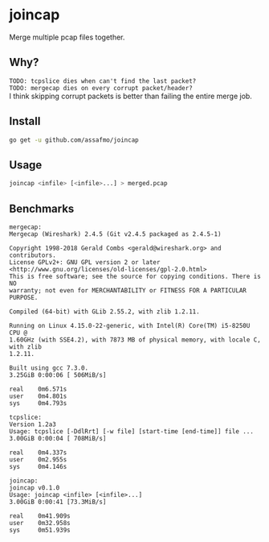 # joincap

Merge multiple pcap files together.

## Why?

`TODO: tcpslice dies when can't find the last packet?`  
`TODO: mergecap dies on every corrupt packet/header?`  
I think skipping corrupt packets is better than failing the entire merge job.

## Install

```bash
go get -u github.com/assafmo/joincap
```

## Usage

```bash
joincap <infile> [<infile>...] > merged.pcap
```

## Benchmarks

```
mergecap:
Mergecap (Wireshark) 2.4.5 (Git v2.4.5 packaged as 2.4.5-1)

Copyright 1998-2018 Gerald Combs <gerald@wireshark.org> and contributors.
License GPLv2+: GNU GPL version 2 or later <http://www.gnu.org/licenses/old-licenses/gpl-2.0.html>
This is free software; see the source for copying conditions. There is NO
warranty; not even for MERCHANTABILITY or FITNESS FOR A PARTICULAR PURPOSE.

Compiled (64-bit) with GLib 2.55.2, with zlib 1.2.11.

Running on Linux 4.15.0-22-generic, with Intel(R) Core(TM) i5-8250U CPU @
1.60GHz (with SSE4.2), with 7873 MB of physical memory, with locale C, with zlib
1.2.11.

Built using gcc 7.3.0.
3.25GiB 0:00:06 [ 506MiB/s]

real    0m6.571s
user    0m4.801s
sys     0m4.793s

tcpslice:
Version 1.2a3
Usage: tcpslice [-DdlRrt] [-w file] [start-time [end-time]] file ...
3.00GiB 0:00:04 [ 708MiB/s]

real    0m4.337s
user    0m2.955s
sys     0m4.146s

joincap:
joincap v0.1.0
Usage: joincap <infile> [<infile>...]
3.00GiB 0:00:41 [73.3MiB/s]

real    0m41.909s
user    0m32.958s
sys     0m51.939s
```
